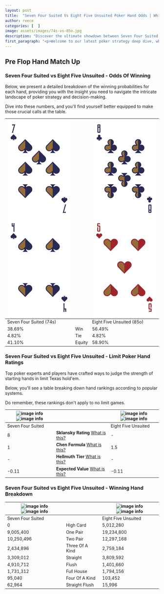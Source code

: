 ```yaml
---
layout: post
title:  "Seven Four Suited Vs Eight Five Unsuited Poker Hand Odds | Which Is The Better Hand In Poker? A Complete Guide"
author: reece
categories: [  ]
image: assets/images/74s-vs-85o.jpg
description: "Discover the ultimate showdown between Seven Four Suited and Eight Five Unsuited in poker! Uncover the odds, strategies, and scenarios where one hand triumphs over the other. Get ready to up your poker game with this thrilling analysis."
first_paragraph: "<p>Welcome to our latest poker strategy deep dive, where we're pitting two distinct hands against each other in a high-stakes showdown: Seven Four Suited vs Eight Five Unsuited.</p><p>In the dynamic world of poker, every decision counts, and knowing which hand holds the upper hand is key to your success at the table.</p><p>In this article, we'll dissect these two hands, explore the scenarios where one dominates the other, and equip you with the knowledge to make strategic choices that can tip the odds in your favor.</p><p>Get ready to unravel the intriguing dynamics of these poker hands and elevate your game to new heights.</p>"
---
```




[comment]: # (sp0)

## Pre Flop Hand Match Up

<div class="table hand-ratings" markdown="1"> 



### Seven Four Suited vs Eight Five Unsuited - Odds Of Winning

Below, we present a detailed breakdown of the winning probabilities for each hand, providing you with the insight you need to navigate the intricate landscape of poker strategy and decision-making. 

Dive into these numbers, and you'll find yourself better equipped to make those crucial calls at the table.


    
| ![image info](assets/images/hand1/7.png) ![image info](assets/images/hand1/4.png) |  | ![image info](assets/images/hand2/8.png) ![image info](assets/images/hand2/5o.png) |
| -------- | -------- | -------- |
| Seven Four Suited (74s) |  | Eight Five Unsuited (85o) |
| 38.69% | Win | 56.49% |
| 4.82% | Tie | 4.82% |
| 41.10% | Equity | 58.90% |




[comment]: # (sp1)



### Seven Four Suited vs Eight Five Unsuited - Limit Poker Hand Ratings

Top poker experts and players have crafted ways to judge the strength of starting hands in limit Texas hold'em. 

Below, you'll see a table breaking down hand rankings according to popular systems. 

Do remember, these rankings don't apply to no limit games.


    
| ![image info](https://www.riverpairs.com/assets/images/hand1/7.png) ![image info](https://www.riverpairs.com/assets/images/hand1/4.png) |  | ![image info](https://www.riverpairs.com/assets/images/hand2/8.png) ![image info](https://www.riverpairs.com/assets/images/hand2/5o.png) |
| -------- | -------- | -------- |
| Seven Four Suited |  | Eight Five Unsuited |
| 8 | **Sklansky Rating** [What is this?](/sklansky-rating-explained) | - |
| 1 | **Chen Formula** [What is this?](/chen-formula-explained) | 1.5 |
| - | **Hellmuth Tier** [What is this?](/Hellmuth-tier-explained) | - |
| -0.11 | **Expected Value** [What is this?](/expected-value-explained) | -0.11 |




[comment]: # (sp2)



### Seven Four Suited vs Eight Five Unsuited - Winning Hand Breakdown


    
| ![image info](https://www.riverpairs.com/assets/images/hand1/7.png) ![image info](https://www.riverpairs.com/assets/images/hand1/4.png) |  | ![image info](https://www.riverpairs.com/assets/images/hand2/8.png) ![image info](https://www.riverpairs.com/assets/images/hand2/5o.png) |
| -------- | -------- | -------- |
| Seven Four Suited |  | Eight Five Unsuited |
| 0 | High Card | 5,012,280 |
| 9,005,400 | One Pair | 19,234,800 |
| 10,250,496 | Two Pair | 12,297,168 |
| 2,434,896 | Three Of A Kind | 2,759,184 |
| 3,309,012 | Straight | 3,809,592 |
| 4,910,712 | Flush | 1,401,660 |
| 1,731,312 | Full House | 1,794,156 |
| 95,040 | Four Of A Kind | 103,452 |
| 62,964 | Straight Flush | 15,996 |




[comment]: # (sp3)



</div>

[comment]: # (sp4)



[comment]: # (sp5)


